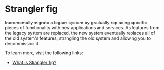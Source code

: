 # Strangler fig

Incrementally migrate a legacy system by gradually replacing specific pieces of functionality with new applications and services. As features from the legacy system are replaced, the new system eventually replaces all of the old system's features, strangling the old system and allowing you to decommission it.

To learn more, visit the following links:

- [What is Strangler fig?](https://learn.microsoft.com/en-us/azure/architecture/patterns/strangler-fig)
